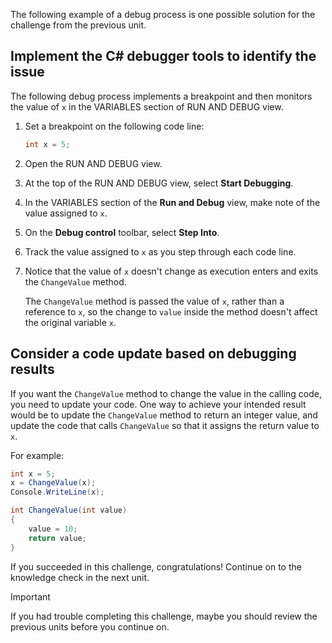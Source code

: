 





The following example of a debug process is one possible solution for the challenge from the previous unit.

## Implement the C# debugger tools to identify the issue

The following debug process implements a breakpoint and then monitors the value of `x` in the VARIABLES section of RUN AND DEBUG view.

1. Set a breakpoint on the following code line:

    ```csharp
    int x = 5;
    ```

1. Open the RUN AND DEBUG view.

1. At the top of the RUN AND DEBUG view, select **Start Debugging**.

1. In the VARIABLES section of the **Run and Debug** view, make note of the value assigned to `x`.

1. On the **Debug control** toolbar, select **Step Into**.

1. Track the value assigned to `x` as you step through each code line.

1. Notice that the value of `x` doesn't change as execution enters and exits the `ChangeValue` method.

    The `ChangeValue` method is passed the value of `x`, rather than a reference to `x`, so the change to `value` inside the method doesn't affect the original variable `x`.

## Consider a code update based on debugging results

If you want the `ChangeValue` method to change the value in the calling code, you need to update your code. One way to achieve your intended result would be to update the `ChangeValue` method to return an integer value, and update the code that calls `ChangeValue` so that it assigns the return value to `x`.

For example:

```csharp
int x = 5;
x = ChangeValue(x);
Console.WriteLine(x);

int ChangeValue(int value) 
{
    value = 10;
    return value;
}
```

If you succeeded in this challenge, congratulations! Continue on to the knowledge check in the next unit.

> [!IMPORTANT]
> If you had trouble completing this challenge, maybe you should review the previous units before you continue on.
